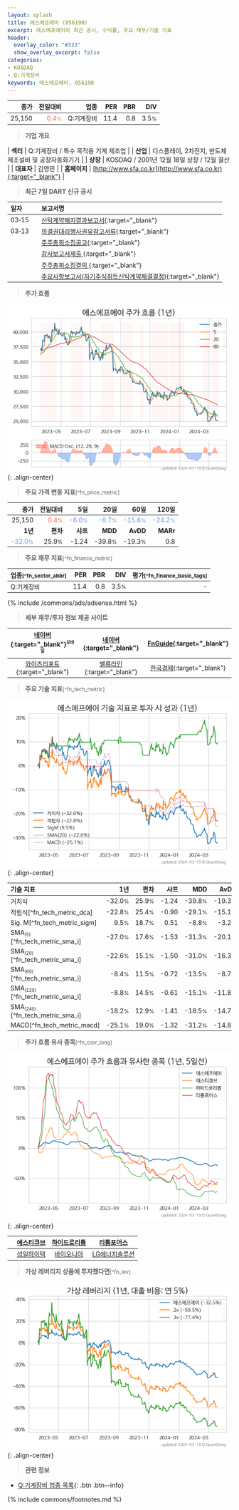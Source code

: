 ```yaml
---
layout: splash
title: 에스에프에이 (056190)
excerpt: 에스에프에이의 최근 공시, 수익률, 주요 재무/기술 지표
header:
  overlay_color: "#333"
  show_overlay_excerpt: false
categories:
- KOSDAQ
- Q:기계장비
keywords: 에스에프에이, 056190
---
```


| **종가** | **전일대비** | **업종** | **PER** | **PBR** | **DIV** |
| -------: | -----------: | -------: | ------: | ------: | ------: |
| 25,150 | <span style="color: tomato">0.4<small>%</small></span> | Q:기계장비 | 11.4 | 0.8 | 3.5<small>%</small> |

<!-- more -->


> **기업 개요**<a id="company"></a>

| <span style="white-space:nowrap;">**섹터**</span> | Q:기계장비 / 특수 목적용 기계 제조업 |
| <span style="white-space:nowrap;">**산업**</span> | 디스플레이, 2차전지, 반도체 제조설비 및 공장자동화기기 |
| <span style="white-space:nowrap;">**상장**</span> | KOSDAQ / 2001년 12월 18일 상장 / 12월 결산 |
| <span style="white-space:nowrap;">**대표자**</span> | 김영민 |
| <span style="white-space:nowrap;">**홈페이지**</span> | [http://www.sfa.co.kr](http://www.sfa.co.kr){:target="_blank"} |


> **최근 7일 DART 신규 공시**<a id="dart"></a>

| **일자** |      | **보고서명** |
| :------- | :--- | :----------- |
| 03&#x2011;15 | | [신탁계약해지결과보고서](https://dart.fss.or.kr/dsaf001/main.do?rcpNo=20240315000640){:target="_blank"} |
| 03&#x2011;13 | | [의결권대리행사권유참고서류](https://dart.fss.or.kr/dsaf001/main.do?rcpNo=20240313001492){:target="_blank"} |
|  | | [주주총회소집공고](https://dart.fss.or.kr/dsaf001/main.do?rcpNo=20240313001465){:target="_blank"} |
|  | | [감사보고서제출              ](https://dart.fss.or.kr/dsaf001/main.do?rcpNo=20240313901630){:target="_blank"} |
|  | | [주주총회소집결의              ](https://dart.fss.or.kr/dsaf001/main.do?rcpNo=20240313901688){:target="_blank"} |
|  | | [주요사항보고서(자기주식취득신탁계약체결결정)](https://dart.fss.or.kr/dsaf001/main.do?rcpNo=20240313001060){:target="_blank"} |


> **주가 흐름**<a id="price"></a>

![056190](/stock/images/056190.png){: .align-center}


> **주요 가격 변동 지표**<small>[^fn_price_metric]</small>

| **종가** | **전일대비** | **5일** | **20일** | **60일** | **120일** |
| -------: | -----------: | ------: | -------: | -------: | --------: |
| 25,150 | <span style="color: tomato">0.4<small>%</small></span> | <span style="color: cornflowerblue">-6.0<small>%</small></span> | <span style="color: cornflowerblue">-6.7<small>%</small></span> | <span style="color: cornflowerblue">-15.6<small>%</small></span> | <span style="color: cornflowerblue">-24.2<small>%</small></span> |
| **1년** | **편차** | **샤프** | **MDD** | **AvDD** | **MARr** |
| <span style="color: cornflowerblue">-32.0<small>%</small></span> | 25.9<small>%</small> | -1.24 | -39.8<small>%</small> | -19.3<small>%</small> | 0.8 |


> **주요 재무 지표**<small>[^fn_finance_metric]</small>

| **업종**<small>[^fn_sector_abbr]</small> | **PER** | **PBR** | **DIV** | **평가**<small>[^fn_finance_basic_tags]</small> |
| :--------------------------------------- | ------: | ------: | ------: | ----------------------------------------------: |
| Q:기계장비 | 11.4 | 0.8 | 3.5<small>%</small> | - |



{% include /commons/ads/adsense.html %}

> **세부 재무/투자 정보 제공 사이트**

| [네이버](https://m.stock.naver.com/domestic/stock/056190/finance/summary){:target="_blank"}<sup><small>모바일</small></sup> | [네이버](https://finance.naver.com/item/coinfo.naver?code=056190){:target="_blank"} | [FnGuide](https://comp.fnguide.com/SVO2/ASP/SVD_Invest.asp?gicode=A056190&MenuYn=Y){:target="_blank"} |
| :---: | :---: | :---: |
| [와이즈리포트](https://comp.wisereport.co.kr/company/c1040001.aspx?cmp_cd=056190){:target="_blank"} | [밸류라인](https://www.valueline.co.kr/finance/summary/056190){:target="_blank"} | [한국경제](https://markets.hankyung.com/stock/056190/financial-summary){:target="_blank"} |


> **주요 기술 지표**<small>[^fn_tech_metric]</small>


![056190](/stock/images/056190_tech.png){: .align-center}

| **기술 지표** | **1년** | **편차** | **샤프** | **MDD** | **AvDD** |
| :------------ | ------: | -----------: | -------: | ------: | -------: |
| 거치식 | -32.0<small>%</small> | 25.9<small>%</small> | -1.24 | -39.8<small>%</small> | -19.3<small>%</small> |
| 적립식[^fn_tech_metric_dca] | -22.8<small>%</small> | 25.4<small>%</small> | -0.90 | -29.1<small>%</small> | -15.1<small>%</small> |
| Sig. M[^fn_tech_metric_sigm] | 9.5<small>%</small> | 18.7<small>%</small> | 0.51 | -8.8<small>%</small> | -3.2<small>%</small> |
| SMA<small><sub>(5)</sub></small>[^fn_tech_metric_sma_i] | -27.0<small>%</small> | 17.6<small>%</small> | -1.53 | -31.3<small>%</small> | -20.1<small>%</small> |
| SMA<small><sub>(20)</sub></small>[^fn_tech_metric_sma_i] | -22.6<small>%</small> | 15.1<small>%</small> | -1.50 | -31.0<small>%</small> | -16.3<small>%</small> |
| SMA<small><sub>(60)</sub></small>[^fn_tech_metric_sma_i] | -8.4<small>%</small> | 11.5<small>%</small> | -0.72 | -13.5<small>%</small> | -8.7<small>%</small> |
| SMA<small><sub>(120)</sub></small>[^fn_tech_metric_sma_i] | -8.8<small>%</small> | 14.5<small>%</small> | -0.61 | -15.1<small>%</small> | -11.8<small>%</small> |
| SMA<small><sub>(240)</sub></small>[^fn_tech_metric_sma_i] | -18.2<small>%</small> | 12.9<small>%</small> | -1.41 | -18.5<small>%</small> | -14.7<small>%</small> |
| MACD[^fn_tech_metric_macd] | -25.1<small>%</small> | 19.0<small>%</small> | -1.32 | -31.2<small>%</small> | -14.8<small>%</small> |


> **주가 흐름 유사 종목**<a id="corr"></a><small>[^fn_corr_long]</small>

![056190](/stock/images/056190_corr.png){: .align-center}

|       | [에스티큐브](/052020/) | [하이드로리튬](/101670/) | [리튬포어스](/073570/) |
| :---: | :------------------------------------: | :------------------------------------: | :------------------------------------: |
|       | [성일하이텍](/365340/) | [바이오니아](/064550/) | [LG에너지솔루션](/373220/) |


> **가상 레버리지 상품에 투자했다면**<a id="2x"></a><small>[^fn_lev]</small>

![056190](/stock/images/056190_2x.png){: .align-center}


> **관련 정보**

- [Q:기계장비 업종 목록](/stats/sector/kosdaq_업종_기계장비_종목/){: .btn .btn--info}

{% include commons/footnotes.md %}